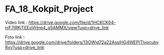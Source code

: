 # FA_18_Kokpit_Project

Video link : https://drive.google.com/file/d/1HCKCK04-njF7IRKjTEEoVHnp4_g5AMMX/view?usp=drive_link

Foto link :  https://drive.google.com/drive/folders/13OWjd72a22AsslHG4WEPITlvpcubvRxy?usp=drive_link
